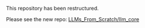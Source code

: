 This repository has been restructured.

Please see the new repo: [LLMs_From_Scratch/llm_core](https://github.com/atimashov/llms-from-scratch/tree/master/p1-core)
